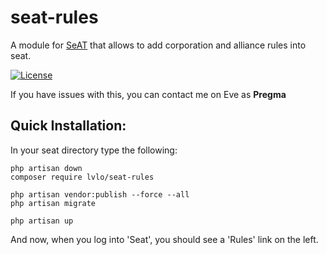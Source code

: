 # seat-rules
A module for [SeAT](https://github.com/eveseat/seat) that allows to add corporation and alliance rules into seat.

[![License](https://img.shields.io/badge/license-GPLv2-blue.svg?style=flat-square)](https://raw.githubusercontent.com/dysath/seat-srp/master/LICENSE)

If you have issues with this, you can contact me on Eve as **Pregma**

## Quick Installation:

In your seat directory type the following:

```
php artisan down
composer require lvlo/seat-rules

php artisan vendor:publish --force --all
php artisan migrate

php artisan up
```

And now, when you log into 'Seat', you should see a 'Rules' link on the left.

